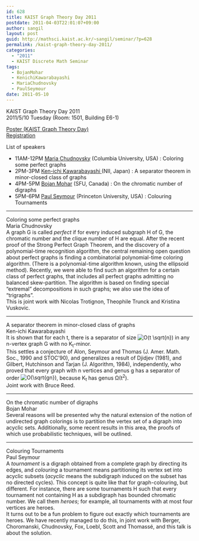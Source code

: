 ```yaml
---
id: 628
title: KAIST Graph Theory Day 2011
postdate: 2011-04-03T22:01:07+09:00
author: sangil
layout: post
guid: http://mathsci.kaist.ac.kr/~sangil/seminar/?p=628
permalink: /kaist-graph-theory-day-2011/
categories:
  - "2011"
  - KAIST Discrete Math Seminar
tags:
  - BojanMohar
  - KenichiKawarabayashi
  - MariaChudnovsky
  - PaulSeymour
date: 2011-05-10
---
```

<div class="talk">
  KAIST Graph Theory Day 2011
</div>

<div class="date">
  2011/5/10 Tuesday (Room: 1501, Building E6-1)
</div>

[Poster (KAIST Graph Theory Day)](http://mathsci.kaist.ac.kr/~sangil/seminar/wp-content/uploads/2011/04/poster.pdf)  
[Registration](http://goo.gl/U7V6L)

<div class="abstract">
  List of speakers</p> 
  
  <ul>
    <li>
      11AM-12PM <a title="Maria Chudnovsky" href="http://www.columbia.edu/~mc2775/">Maria Chudnovsky</a> (Columbia University, USA) : Coloring some perfect graphs
    </li>
    <li>
      2PM-3PM <a title="Ken-ichi Kawarabayashi" href="http://research.nii.ac.jp/~k_keniti/">Ken-ichi Kawarabayashi </a>(NII, Japan) : A separator theorem in minor-closed class of graphs
    </li>
    <li>
      4PM-5PM <a title="Bojan Mohar" href="http://www.sfu.ca/~mohar/">Bojan Mohar</a> (SFU, Canada) : On the chromatic number of digraphs
    </li>
    <li>
      5PM-6PM <a title="Paul Seymour" href="http://math.princeton.edu/~pds/">Paul Seymour</a> (Princeton University, USA) : Colouring Tournaments
    </li>
  </ul>
</div>

* * *

<div class="talk">
  Coloring some perfect graphs
</div>

<div class="speaker">
  Maria Chudnovsky
</div>

<div class="abstract">
  A graph G is called <em>perfect</em> if for every induced subgraph H of G, the chromatic number and the clique number of H are equal. After the recent proof of the Strong Perfect Graph Theorem, and the discovery of a polynomial-time recognition algorithm, the central remaining open question about perfect graphs is finding a combinatorial polynomial-time coloring algorithm. (There is a polynomial-time algorithm known, using the ellipsoid method). Recently, we were able to find such an algorithm for a certain class of perfect graphs, that includes all perfect graphs admitting no balanced skew-partition. The algorithm is based on finding special &#8220;extremal&#8221; decompositions in such graphs; we also use the idea of &#8220;trigraphs&#8221;.<br /> This is joint work with Nicolas Trotignon, Theophile Trunck and Kristina Vuskovic.
</div>

* * *

<div class="talk">
  A separator theorem in minor-closed class of graphs
</div>

<div class="speaker">
  Ken-ichi Kawarabayashi
</div>

<div class="abstract">
  It is shown that for each t, there is a separator of size <img src='http://s0.wp.com/latex.php?latex=O%28t+%5Csqrt%7Bn%7D%29&#038;bg=ffffff&#038;fg=000000&#038;s=0' alt='O(t \sqrt{n})' title='O(t \sqrt{n})' class='latex' /> in any n-vertex graph G with no K<sub>t</sub>-minor.<br /> This settles a conjecture of Alon, Seymour and Thomas (J. Amer. Math. Soc., 1990 and STOC&#8217;90), and generalizes a result of Djidjev (1981), and Gilbert, Hutchinson and Tarjan (J. Algorithm, 1984), independently, who proved that every graph with n vertices and genus g has a separator of order <img src='http://s0.wp.com/latex.php?latex=O%28%5Csqrt%7Bgn%7D%29&#038;bg=ffffff&#038;fg=000000&#038;s=0' alt='O(\sqrt{gn})' title='O(\sqrt{gn})' class='latex' />, because K<sub>t</sub> has genus &Omega;(t<sup>2</sup>).<br /> Joint work with Bruce Reed.
</div>

* * *

<div class="talk">
  On the chromatic number of digraphs
</div>

<div class="speaker">
  Bojan Mohar
</div>

<div class="abstract">
  Several reasons will be presented why the natural extension of the notion of undirected graph colorings is to partition the vertex set of a digraph into acyclic sets. Additionally, some recent results in this area, the proofs of which use probabilistic techniques, will be outlined.
</div>

* * *

<div class="talk">
  Colouring Tournaments
</div>

<div class="speaker">
  Paul Seymour
</div>

<div class="abstract">
  A <em>tournament</em> is a digraph obtained from a complete graph by directing its edges, and <em>colouring</em> a tournament means partitioning its vertex set into acyclic subsets (<em>acyclic</em> means the subdigraph induced on the subset has no directed cycles). This concept is quite like that for graph-colouring, but different. For instance, there are some tournaments H such that every tournament not containing H as a subdigraph has bounded chromatic number. We call them <em>heroes</em>; for example, all tournaments with at most four vertices are heroes.<br /> It turns out to be a fun problem to figure out exactly which tournaments are heroes. We have recently managed to do this, in joint work with Berger, Choromanski, Chudnovsky, Fox, Loebl, Scott and Thomassé, and this talk is about the solution.
</div>